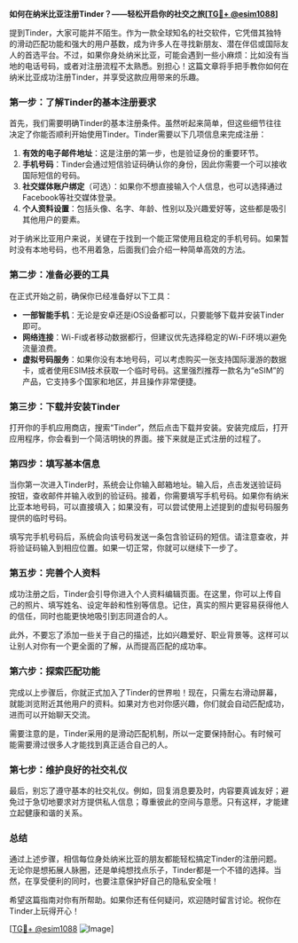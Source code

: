**如何在纳米比亚注册Tinder？——轻松开启你的社交之旅[[TG💪+ @esim1088](https://t.me/s/esim1088)]**

提到Tinder，大家可能并不陌生。作为一款全球知名的社交软件，它凭借其独特的滑动匹配功能和强大的用户基数，成为许多人在寻找新朋友、潜在伴侣或国际友人的首选平台。不过，如果你身处纳米比亚，可能会遇到一些小麻烦：比如没有当地的电话号码，或者对注册流程不太熟悉。别担心！这篇文章将手把手教你如何在纳米比亚成功注册Tinder，并享受这款应用带来的乐趣。

### **第一步：了解Tinder的基本注册要求**

首先，我们需要明确Tinder的基本注册条件。虽然听起来简单，但这些细节往往决定了你能否顺利开始使用Tinder。Tinder需要以下几项信息来完成注册：

1. **有效的电子邮件地址**：这是注册的第一步，也是验证身份的重要环节。
2. **手机号码**：Tinder会通过短信验证码确认你的身份，因此你需要一个可以接收国际短信的号码。
3. **社交媒体账户绑定**（可选）：如果你不想直接输入个人信息，也可以选择通过Facebook等社交媒体登录。
4. **个人资料设置**：包括头像、名字、年龄、性别以及兴趣爱好等，这些都是吸引其他用户的要素。

对于纳米比亚用户来说，关键在于找到一个能正常使用且稳定的手机号码。如果暂时没有本地号码，也不用着急，后面我们会介绍一种简单高效的方法。

### **第二步：准备必要的工具**

在正式开始之前，确保你已经准备好以下工具：

- **一部智能手机**：无论是安卓还是iOS设备都可以，只要能够下载并安装Tinder即可。
- **网络连接**：Wi-Fi或者移动数据都行，但建议优先选择稳定的Wi-Fi环境以避免流量浪费。
- **虚拟号码服务**：如果你没有本地号码，可以考虑购买一张支持国际漫游的数据卡，或者使用ESIM技术获取一个临时号码。这里强烈推荐一款名为“eSIM”的产品，它支持多个国家和地区，并且操作非常便捷。

### **第三步：下载并安装Tinder**

打开你的手机应用商店，搜索“Tinder”，然后点击下载并安装。安装完成后，打开应用程序，你会看到一个简洁明快的界面。接下来就是正式注册的过程了。

### **第四步：填写基本信息**

当你第一次进入Tinder时，系统会让你输入邮箱地址。输入后，点击发送验证码按钮，查收邮件并输入收到的验证码。接着，你需要填写手机号码。如果你有纳米比亚本地号码，可以直接填入；如果没有，可以尝试使用上述提到的虚拟号码服务提供的临时号码。

填写完手机号码后，系统会向该号码发送一条包含验证码的短信。请注意查收，并将验证码输入到相应位置。如果一切正常，你就可以继续下一步了。

### **第五步：完善个人资料**

成功注册之后，Tinder会引导你进入个人资料编辑页面。在这里，你可以上传自己的照片、填写姓名、设定年龄和性别等信息。记住，真实的照片更容易获得他人的信任，同时也能更快地吸引到志同道合的人。

此外，不要忘了添加一些关于自己的描述，比如兴趣爱好、职业背景等。这样可以让别人对你有一个更全面的了解，从而提高匹配的成功率。

### **第六步：探索匹配功能**

完成以上步骤后，你就正式加入了Tinder的世界啦！现在，只需左右滑动屏幕，就能浏览附近其他用户的资料。如果对方也对你感兴趣，你们就会自动匹配成功，进而可以开始聊天交流。

需要注意的是，Tinder采用的是滑动匹配机制，所以一定要保持耐心。有时候可能需要滑过很多人才能找到真正适合自己的人。

### **第七步：维护良好的社交礼仪**

最后，别忘了遵守基本的社交礼仪。例如，回复消息要及时，内容要真诚友好；避免过于急切地要求对方提供私人信息；尊重彼此的空间与意愿。只有这样，才能建立起健康和谐的关系。

### **总结**

通过上述步骤，相信每位身处纳米比亚的朋友都能轻松搞定Tinder的注册问题。无论你是想拓展人脉圈，还是单纯想找点乐子，Tinder都是一个不错的选择。当然，在享受便利的同时，也要注意保护好自己的隐私安全哦！

希望这篇指南对你有所帮助。如果你还有任何疑问，欢迎随时留言讨论。祝你在Tinder上玩得开心！

[[TG💪+ @esim1088](https://t.me/s/esim1088) ![Image](https://i.postimg.cc/4NQfJmqS/Snipaste-2025-05-13-00-14-12.png)]